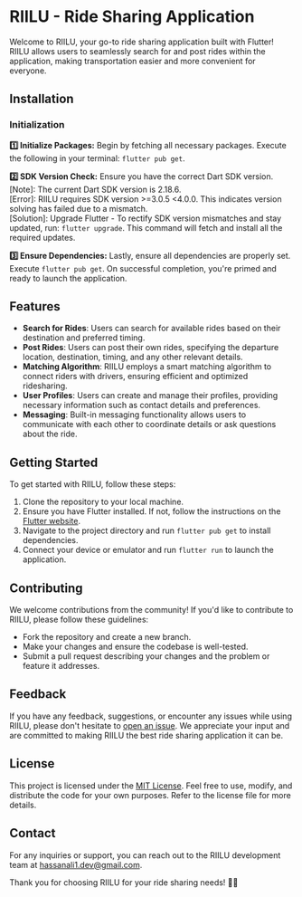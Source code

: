 # RIILU - Ride Sharing Application

Welcome to RIILU, your go-to ride sharing application built with Flutter! RIILU allows users to seamlessly search for and post rides within the application, making transportation easier and more convenient for everyone.

## Installation

### Initialization

**1️⃣ Initialize Packages:** Begin by fetching all necessary packages. Execute the following in your terminal: `flutter pub get`.

**2️⃣ SDK Version Check:** Ensure you have the correct Dart SDK version.  
[Note]: The current Dart SDK version is 2.18.6.  
[Error]: RIILU requires SDK version >=3.0.5 <4.0.0. This indicates version solving has failed due to a mismatch.  
[Solution]: Upgrade Flutter - To rectify SDK version mismatches and stay updated, run: `flutter upgrade`. This command will fetch and install all the required updates.

**3️⃣ Ensure Dependencies:** Lastly, ensure all dependencies are properly set. Execute `flutter pub get`. On successful completion, you're primed and ready to launch the application.

## Features

- **Search for Rides**: Users can search for available rides based on their destination and preferred timing.
- **Post Rides**: Users can post their own rides, specifying the departure location, destination, timing, and any other relevant details.
- **Matching Algorithm**: RIILU employs a smart matching algorithm to connect riders with drivers, ensuring efficient and optimized ridesharing.
- **User Profiles**: Users can create and manage their profiles, providing necessary information such as contact details and preferences.
- **Messaging**: Built-in messaging functionality allows users to communicate with each other to coordinate details or ask questions about the ride.

## Getting Started

To get started with RIILU, follow these steps:

1. Clone the repository to your local machine.
2. Ensure you have Flutter installed. If not, follow the instructions on the [Flutter website](https://flutter.dev/docs/get-started/install).
3. Navigate to the project directory and run `flutter pub get` to install dependencies.
4. Connect your device or emulator and run `flutter run` to launch the application.

## Contributing

We welcome contributions from the community! If you'd like to contribute to RIILU, please follow these guidelines:

- Fork the repository and create a new branch.
- Make your changes and ensure the codebase is well-tested.
- Submit a pull request describing your changes and the problem or feature it addresses.

## Feedback

If you have any feedback, suggestions, or encounter any issues while using RIILU, please don't hesitate to [open an issue](https://github.com/your-username/RIILU/issues). We appreciate your input and are committed to making RIILU the best ride sharing application it can be.

## License

This project is licensed under the [MIT License](LICENSE). Feel free to use, modify, and distribute the code for your own purposes. Refer to the license file for more details.

## Contact

For any inquiries or support, you can reach out to the RIILU development team at [hassanali1.dev@gmail.com](mailto:hassanali1.dev@gmail.com).

Thank you for choosing RIILU for your ride sharing needs! 🚗🌟